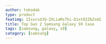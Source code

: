 ```yaml
---
author: tokodab
type: product
featimg: 1IxxcsdJQ-ZXLiaMs7hi-D1xtO2ZbZsmI
title: Top Gun 2 Samsung Galaxy S9 Case
tags: [samsung, galaxy, s9]
category: [samsung]
---
```

